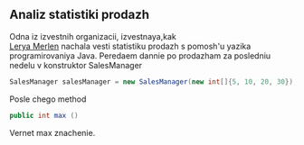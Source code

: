 ## Analiz statistiki prodazh

Odna iz izvestnih organizacii, izvestnaya,kak   
[Lerya Merlen](https://leroymerlin.ru/?ysclid=l5tjqyzduc406048852) nachala vesti statistiku prodazh s pomosh'u yazika programirovaniya  Java.  Peredaem dannie po prodazham za posledniu nedelu v konstruktor SalesManager
```Java
SalesManager salesManager = new SalesManager(new int[]{5, 10, 20, 30});
```
Posle chego method
```Java
public int max ()
```
Vernet max znachenie.